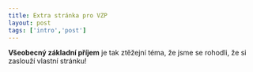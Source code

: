 ```yaml
---
title: Extra stránka pro VZP
layout: post
tags: ['intro','post']
---
```


**Všeobecný základní příjem** je tak ztěžejní téma, že jsme se rohodli, že si zaslouží vlastní stránku!
